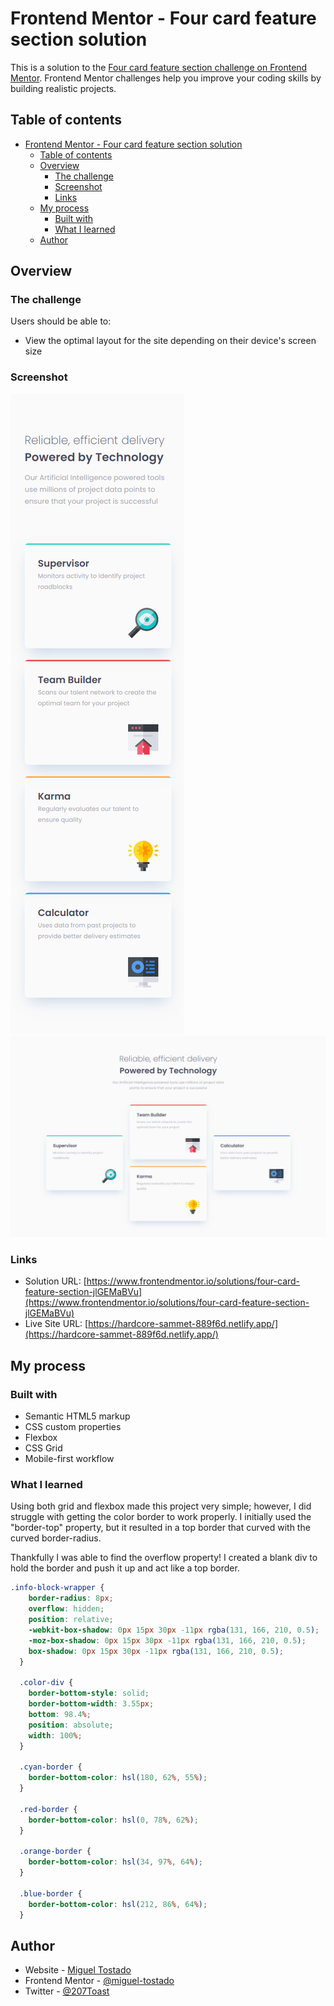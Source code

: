 # Frontend Mentor - Four card feature section solution

This is a solution to the [Four card feature section challenge on Frontend Mentor](https://www.frontendmentor.io/challenges/four-card-feature-section-weK1eFYK). Frontend Mentor challenges help you improve your coding skills by building realistic projects. 

## Table of contents

- [Frontend Mentor - Four card feature section solution](#frontend-mentor---four-card-feature-section-solution)
  - [Table of contents](#table-of-contents)
  - [Overview](#overview)
    - [The challenge](#the-challenge)
    - [Screenshot](#screenshot)
    - [Links](#links)
  - [My process](#my-process)
    - [Built with](#built-with)
    - [What I learned](#what-i-learned)
  - [Author](#author)

## Overview

### The challenge

Users should be able to:

- View the optimal layout for the site depending on their device's screen size

### Screenshot

![](src/img/mobile.png)
![](src/img/desktop.png)

### Links

- Solution URL: [https://www.frontendmentor.io/solutions/four-card-feature-section-jlGEMaBVu](https://www.frontendmentor.io/solutions/four-card-feature-section-jlGEMaBVu)
- Live Site URL: [https://hardcore-sammet-889f6d.netlify.app/](https://hardcore-sammet-889f6d.netlify.app/)

## My process

### Built with

- Semantic HTML5 markup
- CSS custom properties
- Flexbox
- CSS Grid
- Mobile-first workflow

### What I learned

Using both grid and flexbox made this project very simple; however, I did struggle with getting the color border to work properly. I initially used the "border-top" property, but it resulted in a top border that curved with the curved border-radius.

Thankfully I was able to find the overflow property! I created a blank div to hold the border and push it up and act like a top border.

```css
.info-block-wrapper {
    border-radius: 8px;
    overflow: hidden;
    position: relative;
    -webkit-box-shadow: 0px 15px 30px -11px rgba(131, 166, 210, 0.5);
    -moz-box-shadow: 0px 15px 30px -11px rgba(131, 166, 210, 0.5);
    box-shadow: 0px 15px 30px -11px rgba(131, 166, 210, 0.5);
  }

  .color-div {
    border-bottom-style: solid;
    border-bottom-width: 3.55px;
    bottom: 98.4%;
    position: absolute;
    width: 100%;
  }

  .cyan-border {
    border-bottom-color: hsl(180, 62%, 55%);
  }

  .red-border {
    border-bottom-color: hsl(0, 78%, 62%);
  }

  .orange-border {
    border-bottom-color: hsl(34, 97%, 64%);
  }

  .blue-border {
    border-bottom-color: hsl(212, 86%, 64%);
  }
```

## Author

- Website - [Miguel Tostado](https://www.migueltostado.com/)
- Frontend Mentor - [@miguel-tostado](https://www.frontendmentor.io/profile/miguel-tostado)
- Twitter - [@207Toast](https://twitter.com/207Toast)
